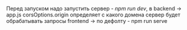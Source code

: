 Перед запуском надо запустить сервер - *npm run dev*, в backend -> app.js corsOptions.origin определяет с какого домена сервер будет обрабатывать запросы
frontend -> по дефолту - npm run serve

